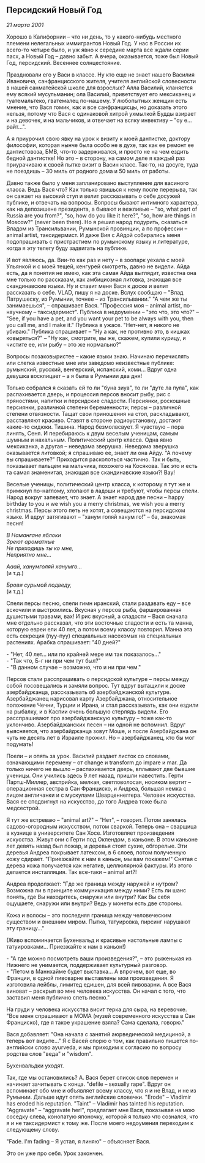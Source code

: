 ## Персидский Новый Год 
_21 марта 2001_

Хорошо в Калифорнии – что ни день, то у какого-нибудь местного племени нелегальных иммигрантов Новый Год. У нас в России их всего-то четыре было, и уж явно к середине марта все ждали серии пасх, а Новый Год – давно забыт. А вчера, оказывается, тоже был Новый Год, персидский. Весеннее солнцестояние.

Праздновали его у Васи в классе. Ну кто еще не знает нашего Василия Ивановича, санфранцисского жителя, учителя английской словесности в нашей санматейской школе для взрослых? Алла Василий, кланяется ему всякий мусульманин; ола Василий, приветствует его мексиканец и гуатемальтеко, гватемалец по-нашему. У любопытных женщин есть мнение, что Вася гомик, как и все санфранцисцы, но доказать этого нельзя, потому что Вася с одинаковой хитрой ухмылкой Будды взирает и на девочек, и на мальчиков, и отвечает на всяку инвективу – "оу е... райт...".

А я приурочил свою явку на урок к визиту к моей дантистке, доктору философии, которая нынче была особо не в духе, так как ее ремонт ее дантистовоза, БМВ, что-то задерживался, и просто не на чем ездить бедной дантистке! Но это – в сторону, на самом деле я каждый раз приурачиваю к своей пытке визит в Васин класс. Так-то, на досуге, туда не поездишь – 30 миль от родного дома и 50 миль от работы.

Давно также было у меня запланировано выступление для васиного класса. Ведь Вася что? Как только явишься к нему после перерыва, так он сажает на высокий стул и велит рассказывать о себе досужей публике, и отвечать на вопросы. Вопросы бывают интимного характера, как на депозишене президента, а бывают и вежливые – "so, what part of Russia are you from?", "so, how do you like it here?", "so, how are things in Moscow?" (never been there). Но я решил народ подурить, сказаться Владом из Трансильвании, Румынской провинции, а по профессии – animal artist, таксидермист. И даже Вия с Айдой собирались меня подопрашивать с пристрастием по румынскому языку и литературе, когда я эту телегу буду задвигать на публике.

И вот являюсь, да. Вии-то как раз и нету – в зоопарк уехала с моей Ульянкой и с моей тещей, кенгурей смотреть, давно не видели. Айда есть, да я понятия не имею, как эта самая Айда выглядит, известна она мне только по рассказам, как амбициозная литовка, знающая все скандинавские языки. Ну и ставит меня Вася к доске и велит рассказать о себе. VLAD, пишу я на доске. Вслух сообщаю – "Влад Патрушеску, из Румынии, точнее – из Трансильвании." "А чем же ты занимаешься", – спрашивает Вася. "Профессия моя – animal artist, по-научному – таксидермист". Публика в недоумении – "это что, это что?" – "See, if you have a pet, and you want your pet to be always with you, then you call me, and I make it." Публика в ужасе. "Нет-нет, я никого не убиваю." Публика спрашивает – "Ну а как, не противно это, в кишках ковыряться?" – "Ну как, смотрите, вы же, скажем, купили курицу, и чистите ее, или рыбу – это же нормально?"

Вопросы позаковыристее – какие языки знаю. Начинаю перечислять или слегка известные мне или заведомо неизвестные публике: румынский, русский, венгерский, испанский, коми... Вдруг одна девушка восклицает – а я была в Румынии два дня! 

Только собрался я сказать ей то ли "буна зиуа", то ли "дуте ла пула", как распахивается дверь, и процессия персов вносит рыбу, рис с пряностями, напитки и персидские сладости. Персиянки, роскошные персиянки, различной степени беременности; персы – различной степени отвязности. Тащат свои приношения на стол, раскладывают, расставляют красиво. Ставят в стороне радиоустановку, достают какие-то сидюки. Тишина. Народ безмолвсвует. Я чувствую – пора линять, Сеня. И перебираюсь к двум веселым ученицам, самым шумным и нахальным. Политический центр класса. Одна явно мексиканка, а другая – неведома зверушка. Неведома зверушка оказывается литовкой; я спрашиваю ее, знает ли она Айду. "А почему вы спрашиваете?" Приходится расколоться частично. Так и быть, показывает пальцем на мальчика, похожего на Косякова. Так это и есть та самая знаменитая, знающая все скандинавские языки?! Вау!

Веселые ученицы, политический центр класса, к которому я тут же и примкнул по-наглому, хлопают в ладоши и требуют, чтобы персы спели. Народ вокруг запевает, что знает. А знает народ две песни – happy birthday to you и we wish you a merry christmas, we wish you a merry christmas. Персы этого петь не хотят, а совещаются на персидском языке. И вдруг затягивают – "ханум голяй ханум го!" – ба, знакомая песня!

*В Намангане яблоки<br/>
Зреют ароматные<br/>
Не приходишь ты ко мне,<br/>
Неприятно мне...*<br/>

*Ааай, ханумголяй ханумго...*<br/>
(и т.д.)

*Брови сурьмой подведу,*<br/>
(и т.д.)

Спели персы песню, спели гимн иранский, стали раздавать еду – все вскочили и выстроились. Вкусная у персов рыба, фаршированная душистыми травами, вах! И рис вкусный, а сладости – Вася сначала мне отдельно рассказал, что эти восточные сладости и есть та манна, которую евреи ели 40 лет, а потом всему классу повторил. Манна эта есть секреция (пуу-пуу) специальных насекомых на специальных растениях. Арабка спрашивает: "40 дней?" 

\- "Нет, 40 лет... или по крайней мере им так показалось..." <br/>
\- "Так что, Б-г ни при чем тут был?" <br/>
\- "В данном случае – возможно, что и ни при чем."<br/>

Персов стали расспрашивать о персидской культуре – персы между собой посовещались и замяли вопрос. Тут вдруг вытащили к доске азербайджанца, рассказывать об азербайджанской культуре. Азербайджанец нарисовал карту Азербайджана, относительное положение Чечни, Турции и Ирана, и стал рассказывать, как они ездили на рыбалку, и в Каспии очень большую стерлядь видели. Его расспрашивают про азербайджанскую культуру – тоже как-то уклончиво. Азербайджанских песен – ни одной не вспомнил. Вдруг выясняется, что азербайджанца зовут Моше, и после Азербайджана он чуть не десять лет в Израиле прожил. Но – азербайджанец, кто бы мог подумать!

Поели – и опять за урок. Василий раздает листок со словами, означающими перемену – от change и transform до impare и mar. Да только ничего не вышло – распахивается дверь, вплывают две бывшие ученицы. Они учились здесь 9 лет назад, пришли навестить. Герти Партш-Миллер, австрийка, мелкая, светловолосая, носиком вертит – операционная сестра в Сан Франциско, и Андреа, большая немка с лицом англичанки и с мускулами Шварценнеггера. Человек искусства. Вася ее сподвигнул на искусство, до того Андреа тоже была медсестрой. 

Я тут же встреваю – "animal art?" – "Нет", – говорит. Потом занялась садово-огородным искусством, потом сваркой. Теперь она – сварщица в кузнице в университете Сан Хосе. Изготовляет произведения искусства. Живут они с Герти под Оклендом, в каньоне. В этом каньоне лет девять назад был пожар, и деревья стоят сухие, обгорелые. Эти деревья Андреа покрывает латексом, в 6 слоев, потом полученную кожу сдирает. "Приезжайте к нам в каньон, мы вам покажем!" Снятая с дерева кожа получается как негатив, целлюлярной фактуры. Из этого делается инсталляция. Так все-таки – animal art?!

Андреа продолжает: 
"Где же граница между наружей и нутром? Возможна ли в принципе коммуникация между ними? Есть ли шанс понять, где Вы находитесь, снаружи или внутри? Как Вы себя ощущаете, снаружи или внутри? Ведь у монеты есть две стороны.

Кожа и волосы – это последняя граница между человеческим существом и внешним миром. Пытка, татуировка, пирсинг нарушают эту границу..."

(Живо вспоминается Бухенвальд и красивые настольные лампы с татуировками... Приезжайте к нам в каньон!)

\- "А где можно посмотреть ваши произведения?", – это рыженькая из Нижнего не унимается, поддерживает культурный разговор.<br/>
\- "Летом в Маннхайме будет выставка... А впрочем, вот еще, во Франции, в одной пивоварне выставлены мои произведения. Я изготовила лейблы, лимитед едишен, для всей пивоварни. А все Вася виноват – раскрыл во мне человека искусства. Он начал с того, что заставил меня публично спеть песню."

На груди у человека искусства висит терка для сыра, на веревочке. "Все меня спрашивают в МОМА (музей современного искусства в Сан Франциско), где я такое украшение взяла? Сама сделала, говорю."

Вася добавляет: "Она начала с занятий аюрведической медициной, а теперь вот видите..." Я с Васей спорю о том, как правильно пишется по-английски слово ayurveda, и мы приходим к согласию по вопросу родства слов "веда" и "wisdom".

Бухенвальдки уходят.

Так, где мы остановились? А. Вася берет список слов перемен и начинает зачитывать с конца. "defile – sexually rape". Вдруг он вспоминает обо мне и объявляет всему классу, что я и не Влад, и не из Румынии. Дальше идут опять английские словечки. "Erode" – Vladimir has eroded his reputation. "Taint" – Vladimir has tainted his reputation. "Aggravate" – "aggravate her!", предлагает мне Вася, показывая на мою соседку слева, конопатую японочку, которой я только что сознался, что я и не таксидермист к тому же. После моего недоумения переходим к следующему слову.

"Fade. I'm fading – Я устал, я линяю" – объясняет Вася. 

Это он уже про себя. Урок закончен.
